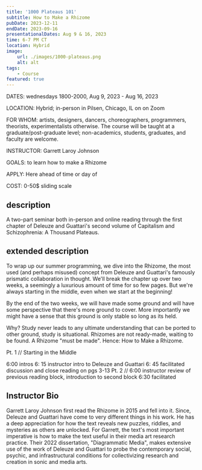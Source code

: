 ```yaml
---
title: '1000 Plateaus 101'
subtitle: How to Make a Rhizome
pubDate: 2023-12-11
endDate: 2023-09-16
presentationalDates: Aug 9 & 16, 2023
time: 6-7 PM CT
location: Hybrid
image:
    url: ./images/1000-plateaus.png
    alt: alt
tags:
    - Course
featured: true
---
```


DATES: wednesdays 1800-2000, Aug 9, 2023 - Aug 16, 2023

LOCATION: Hybrid; in-person in Pilsen, Chicago, IL on on Zoom

FOR WHOM: artists, designers, dancers, choreographers, programmers, theorists, experimentalists otherwise. The course will be taught at a graduate/post-graduate level; non-academics, students, graduates, and faculty are welcome.

INSTRUCTOR: Garrett Laroy Johnson

GOALS: to learn how to make a Rhizome

APPLY: Here ahead of time or day of

COST: 0-50$ sliding scale

## description

A two-part seminar both in-person and online reading through the first chapter of Deleuze and Guattari's second volume of Capitalism and Schizophrenia: A Thousand Plateaus.

## extended description

To wrap up our summer programming, we dive into the Rhizome, the most used (and perhaps misused) concept from Deleuze and Guattari's famously prismatic collaboration in thought. We'll break the chapter up over two weeks, a seemingly a luxurious amount of time for so few pages. But we're always starting in the middle, even when we start at the beginning!

By the end of the two weeks, we will have made some ground and will have some perspective that there's more ground to cover. More importantly we might have a sense that this ground is only stable so long as its held.

Why? Study never leads to any ultimate understanding that can be ported to other ground, study is situational. Rhizomes are not ready-made, waiting to be found. A Rhizome "must be made". Hence: How to Make a Rhizome.

Pt. 1 // Starting in the Middle

6:00 intros
6: 15 instructor intro to Deleuze and Guattari
6: 45 facilitated discussion and close reading on pgs 3-13
Pt. 2 // 6:00 instructor review of previous reading block, introduction to second block 6:30 facilitated

## Instructor Bio

Garrett Laroy Johnson first read the Rhizome in 2015 and fell into it. Since, Deleuze and Guattari have come to very different things in his work. He has a deep appreciation for how the text reveals new puzzles, riddles, and mysteries as others are unlocked. For Garrett, the text's most important imperative is how to make the text useful in their media art research practice. Their 2022 dissertation, "Diagrammatic Media", makes extensive use of the work of Deleuze and Guattari to probe the contemporary social, psychic, and infrastructural conditions for collectivizing research and creation in sonic and media arts.
